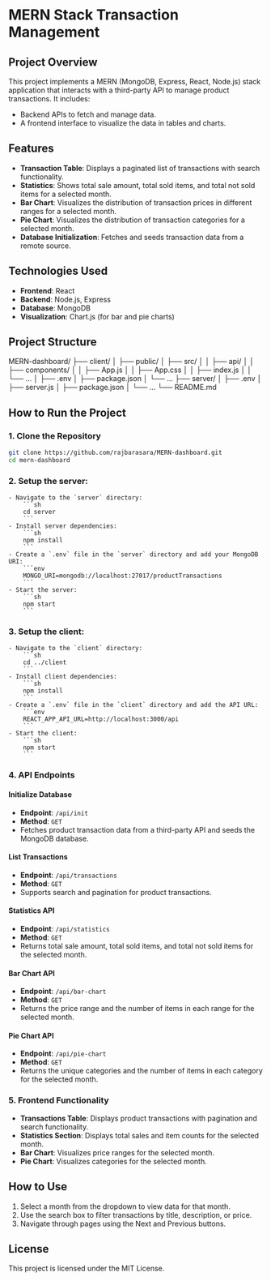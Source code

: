 # MERN Stack Transaction Management

## Project Overview
This project implements a MERN (MongoDB, Express, React, Node.js) stack application that interacts with a third-party API to manage product transactions. It includes:
- Backend APIs to fetch and manage data.
- A frontend interface to visualize the data in tables and charts.

## Features

- **Transaction Table**: Displays a paginated list of transactions with search functionality.
- **Statistics**: Shows total sale amount, total sold items, and total not sold items for a selected month.
- **Bar Chart**: Visualizes the distribution of transaction prices in different ranges for a selected month.
- **Pie Chart**: Visualizes the distribution of transaction categories for a selected month.
- **Database Initialization**: Fetches and seeds transaction data from a remote source.

## Technologies Used
- **Frontend**: React
- **Backend**: Node.js, Express
- **Database**: MongoDB
- **Visualization**: Chart.js (for bar and pie charts)

## Project Structure
MERN-dashboard/
├── client/
│   ├── public/
│   ├── src/
│   │   ├── api/
│   │   ├── components/
│   │   ├── App.js
│   │   ├── App.css
│   │   ├── index.js
│   │   └── ...
│   ├── .env
│   ├── package.json
│   └── ...
├── server/
│   ├── .env
│   ├── server.js
│   ├── package.json
│   └── ...
└── README.md

## How to Run the Project

### 1. Clone the Repository
```bash
git clone https://github.com/rajbarasara/MERN-dashboard.git
cd mern-dashboard
```

### 2. **Setup the server**:
    - Navigate to the `server` directory:
        ```sh
        cd server
        ```
    - Install server dependencies:
        ```sh
        npm install
        ```
    - Create a `.env` file in the `server` directory and add your MongoDB URI:
        ```env
        MONGO_URI=mongodb://localhost:27017/productTransactions
        ```
    - Start the server:
        ```sh
        npm start
        ```

### 3. **Setup the client**:
    - Navigate to the `client` directory:
        ```sh
        cd ../client
        ```
    - Install client dependencies:
        ```sh
        npm install
        ```
    - Create a `.env` file in the `client` directory and add the API URL:
        ```env
        REACT_APP_API_URL=http://localhost:3000/api
        ```
    - Start the client:
        ```sh
        npm start
        ```

### 4. API Endpoints

#### Initialize Database
- **Endpoint**: `/api/init`
- **Method**: `GET`
- Fetches product transaction data from a third-party API and seeds the MongoDB database.

#### List Transactions
- **Endpoint**: `/api/transactions`
- **Method**: `GET`
- Supports search and pagination for product transactions.

#### Statistics API
- **Endpoint**: `/api/statistics`
- **Method**: `GET`
- Returns total sale amount, total sold items, and total not sold items for the selected month.

#### Bar Chart API
- **Endpoint**: `/api/bar-chart`
- **Method**: `GET`
- Returns the price range and the number of items in each range for the selected month.

#### Pie Chart API
- **Endpoint**: `/api/pie-chart`
- **Method**: `GET`
- Returns the unique categories and the number of items in each category for the selected month.

### 5. Frontend Functionality

- **Transactions Table**: Displays product transactions with pagination and search functionality.
- **Statistics Section**: Displays total sales and item counts for the selected month.
- **Bar Chart**: Visualizes price ranges for the selected month.
- **Pie Chart**: Visualizes categories for the selected month.

## How to Use

1. Select a month from the dropdown to view data for that month.
2. Use the search box to filter transactions by title, description, or price.
3. Navigate through pages using the Next and Previous buttons.

## License
This project is licensed under the MIT License.
